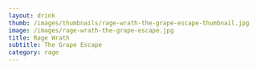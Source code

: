 ```yaml
---
layout: drink
thumb: /images/thumbnails/rage-wrath-the-grape-escape-thumbnail.jpg
image: /images/rage-wrath-the-grape-escape.jpg
title: Rage Wrath
subtitle: The Grape Escape
category: rage
---
```


